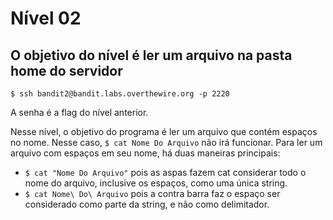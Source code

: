 # Nível 02

## O objetivo do nível é ler um arquivo na pasta home do servidor

```text
$ ssh bandit2@bandit.labs.overthewire.org -p 2220
```

A senha é a flag do nível anterior.

Nesse nível, o objetivo do programa é ler um arquivo que contém espaços no nome. Nesse caso, `$ cat Nome Do Arquivo` não irá funcionar. Para ler um arquivo com espaços em seu nome, há duas maneiras principais:

* `$ cat "Nome Do Arquivo"` pois as aspas fazem cat considerar todo o nome do arquivo, inclusive os espaços, como uma única string.
* `$ cat Nome\ Do\ Arquivo` pois a contra barra faz o espaço ser considerado como parte da string, e não como delimitador.


